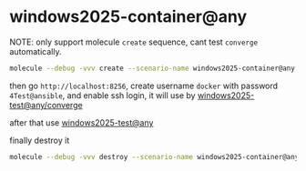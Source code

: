 # windows2025-container@any

NOTE: only support molecule `create` sequence, cant test `converge` automatically.

```bash
molecule --debug -vvv create --scenario-name windows2025-container@any
```

then go `http://localhost:8256`, create username `docker` with password `4Test@ansible`,
and enable ssh login, it will use by [windows2025-test@any/converge](../windows2025-test@any/converge.yml)

after that use [windows2025-test@any](../windows2025-test@any/README.md)


finally destroy it

```bash
molecule --debug -vvv destroy --scenario-name windows2025-container@any
```

